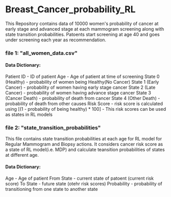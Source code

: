 # Breast_Cancer_probability_RL

This Repository contains data of 10000 women's probability of cancer at early stage and advanced stage at each mammogram screening along with state transition probabilities.
Patoents start screening at age 40 and goes under screening each year as recommendation.

### file 1: "all_women_data.csv"

#### Data Dictionary:
Patient ID	- ID of patient
Age	- Age of patient at time of screening
State 0 (Healthy)	- probability of women being Healthy(No Cancer)
State 1 (Early Cancer)	- probability of women having early stage cancer
State 2 (Late Cancer)	 - probability of women having advance stage cancer
State 3 (Cancer Death)	- probability of death from cancer
State 4 (Other Death)	- probability of death from other causes
Risk Score - risk score is calculated using [(1 - probability of being healthy) * 100] - This risk scores can be used as states in RL models

### file 2: "state_transition_probabilities"

This file contains state transition probabilities at each age for RL model for Regular Mammogram and Biopsy actions. 
It considers cancer risk score as a state of RL model(i.e. MDP) and calculate teansition probabilities of states at different age.

#### Data Dictionary:

Age - Age of patient
From State - current state of patoent (current risk score)
To State - future state (otehr risk scores)
Probability - probability of transitioning from one state to another state
